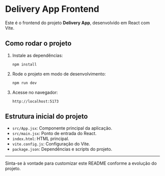# Delivery App Frontend

Este é o frontend do projeto **Delivery App**, desenvolvido em React com Vite.

## Como rodar o projeto

1. Instale as dependências:
   ```bash
   npm install
   ```

2. Rode o projeto em modo de desenvolvimento:
   ```bash
   npm run dev
   ```

3. Acesse no navegador:
   ```
   http://localhost:5173
   ```

## Estrutura inicial do projeto

- `src/App.jsx`: Componente principal da aplicação.
- `src/main.jsx`: Ponto de entrada do React.
- `index.html`: HTML principal.
- `vite.config.js`: Configuração do Vite.
- `package.json`: Dependências e scripts do projeto.

---

Sinta-se à vontade para customizar este README conforme a evolução do projeto.